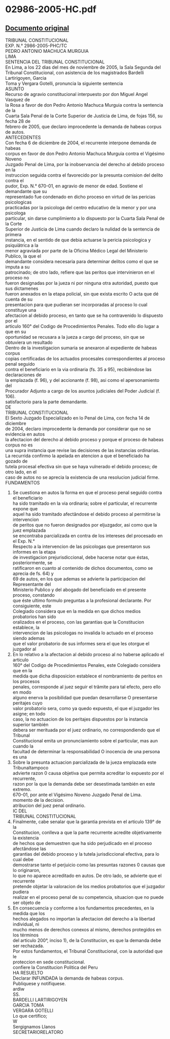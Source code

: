 
02986-2005-HC.pdf
=================
  
[Documento original](https://tc.gob.pe/jurisprudencia/2006/02986-2005-HC.pdf)  
---  
TRIBUNAL CONSTITUCIONAL  
EXP. N.° 2986-2005-PHC/TC  
PEDRO ANTONIO MACHUCA MURGUIA  
LIMA  
SENTENCIA DEL TRIBUNAL CONSTITUCIONAL  
En Lima, a los 22 dias del mes de noviembre de 2005, la Sala Segunda del  
Tribunal Constitucional, con asistencia de los magistrados Bardelli Lartirigoyen, Garcia  
Toma y Vergara Gotelli, pronuncia la siguiente sentencia  
ASUNTO  
Recurso de agravio constitucional interpuesto por don Miguel Angel Vasquez de  
la Rosa a favor de don Pedro Antonio Machuca Murguia contra la sentencia de la  
Cuarta Sala Penal de la Corte Superior de Justicia de Lima, de fojas 156, su fecha 28 de  
febrero de 2005, que declaro improcedente la demanda de habeas corpus de autos.  
ANTECEDENTES  
Con fecha 6 de diciembre de 2004, el recurrente interpone demanda de habeas  
corpus en favor de don Pedro Antonio Machuca Murguia contra el Vigésimo Noveno  
Juzgado Penal de Lima, por la inobservancia del derecho al debido proceso en la  
instruccion seguida contra el favorecido por la presunta comision del delito contra el  
pudor, Exp. N.° 670-01, en agravio de menor de edad. Sostiene el demandante que su  
representado fue condenado en dicho proceso en virtud de las pericias psicologicas  
practicadas por la psicologa del centro educativo de la menor y por una psicologa  
particular, sin darse cumplimiento a lo dispuesto por la Cuarta Sala Penal de la Corte  
Superior de Justicia de Lima cuando declaro la nulidad de la sentencia de primera  
instancia, en el sentido de que debia actuarse la pericia psicologica y psiquiâtrica a la  
menor agraviada por parte de la Oficina Médico Legal del Ministerio Publico, la que el  
demandante considera necesaria para determinar delitos como el que se imputa a su  
patrocinado; de otro lado, refiere que las peritos que intervinieron en el proceso no  
fueron designadas por la jueza ni por ninguna otra autoridad, puesto que sus dictamenes  
fueron anexados en la etapa policial, sin que exista escrito O acta que dé cuenta de su  
presentacion para que pudieran ser incorporadas al proceso lo cual constituye una  
afectacion al debido proceso, en tanto que se ha contravenido lo dispuesto por el  
articulo 160° del Codigo de Procedimientos Penales. Todo ello dio lugar a que en su  
oportunidad se recusara a la jueza a cargo del proceso, sin que se obtuviera un resultado  
Dentro de la investigacion sumaria se anexaron al expediente de habeas corpus  
copias certificadas de los actuados procesales correspondientes al proceso penal seguido  
contra el beneficiario en la via ordinaria (fs. 35 a 95), recibiéndose las declaraciones de  
la emplazada (f. 96), y del accionante (f. 98), asi como el apersonamiento del  
Procurador Adjunto a cargo de los asuntos judiciales del Poder Judicial (f. 106).  
satisfactorio para la parte demandante.  
DE  
TRIBUNAL CONSTITUCIONAL  
El Sexto Juzgado Especializado en lo Penal de Lima, con fecha 14 de diciembre  
de 2004, declaro improcedente la demanda por considerar que no se evidencia en autos  
la afectacion del derecho al debido proceso y porque el proceso de habeas corpus no es  
una supra instancia que revise las decisiones de las instancias ordinarias.  
La recurrida confirmo la apelada en atencion a que el beneficiado ha gozado de  
tutela procesal efectiva sin que se haya vulnerado el debido proceso; de otro lado, en el  
caso de autos no se aprecia la existencia de una resolucion judicial firme.  
FUNDAMENTOS  
1. Se cuestiona en autos la forma en que el proceso penal seguido contra el beneficiario  
ha sido tramitado en la via ordinaria; sobre el particular, el recurrente expone que  
aquel ha sido tramitado afectândose el debido proceso al permitirse la intervencion  
de peritos que no fueron designados por eljuzgador, asi como que la juez emplazada  
se encontraba parcializada en contra de los intereses del procesado en el Exp. N.°  
Respecto a la intervencion de las psicologas que presentaron sus informes en la etapa  
de investigacion prejurisdiccional, debe hacerse notar que éstas, posteriormente, se  
ratificaron en cuanto al contenido de dichos documentos, como se aprecia de fs. 64) y  
69 de autos, en los que ademas se advierte la participacion del Representante del  
Ministerio Publico y del abogado del beneficiado en el presente proceso, constando  
que éste ultimo formulo preguntas a la profesional declarante. Por consiguiente, este  
Colegiado considera que en la medida en que dichos medios probatorios han sido  
oralizados en el proceso, con las garantias que la Constitucion establece, la  
intervencion de las psicologas no invalida lo actuado en el proceso siendo ademas  
que el valor probatorio de sus informes sera el que les otorgue el juzgador al  
3. En lo relativo a la afectacion al debido proceso al no haberse aplicado el articulo  
160° del Codigo de Procedimientos Penales, este Colegiado considera que en la  
medida que dicha disposicion establece el nombramiento de peritos en los procesos  
penales, corresponde al juez seguir el trâmite para tal efecto, pero ello en modo  
alguno enerva la posibilidad que puedan desarrollarse O presentarse peritajes cuyo  
valor probatorio sera, como ya quedo expuesto, el que el juzgador les asigne; en todo  
caso, la no actuacion de los peritajes dispuestos por la instancia superior también  
debera ser merituada por el juez ordinario, no correspondiendo que el Tribunal  
Constitucional emita un pronunciamiento sobre el particular, mas aun cuando la  
facultad de determinar la responsabilidad O inocencia de una persona es una  
4. Sobre la presunta actuacion parcializada de la jueza emplazada este Tribunaltampoco  
advierte razon 0 causa objetiva que permita acreditar lo expuesto por el recurrente,  
razon por la que la demanda debe ser desestimada también en este extremo.  
670-01, por ante el Vigésimo Noveno Juzgado Penal de Lima.  
momento de la decision.  
atribucion del juez penal ordinario.  
IC DEL  
TRIBUNAL CONSTITUCIONAL  
5. Finalmente, cabe senalar que la garantia prevista en el articulo 139° de la  
Constitucion, conlleva a que la parte recurrente acredite objetivamente la existencia  
de hechos que demuestren que ha sido perjudicado en el proceso afectândose las  
garantias del debido proceso y la tutela jurisdiccional efectiva, para lo cual debe  
demostrarse tanto el perjuicio como las presuntas razones 0 causas que lo originaron,  
lo que no aparece acreditado en autos. De otro lado, se advierte que el recurrente  
pretende objetar la valoracion de los medios probatorios que el juzgador pudiera  
realizar en el proceso penal de su competencia, situacion que no puede ser objeto de  
6. En consecuencia y conforme a los fundamentos precedentes, en la medida que los  
hechos alegados no importan la afectacion del derecho a la libertad individual, ni  
mucho menos de derechos conexos al mismo, derechos protegidos en los términos  
del articulo 200°, inciso 1), de la Constitucion, es que la demanda debe ser rechazada.  
Por estos fundamentos, el Tribunal Constitucional, con la autoridad que le  
proteccion en sede constitucional.  
confiere la Constitucion Politica del Peru  
HA RESUELTO  
Declarar INFUNDADA la demanda de habeas corpus.  
Publiquese y notifiquese.  
ardiw  
SS.  
BARDELLI LARTIRIGOYEN  
GARCIA TOMA  
VERGARA GOTELLI  
Lo que certifico;  
W  
Sergignamos Llanos  
SECRETARIORELATORO